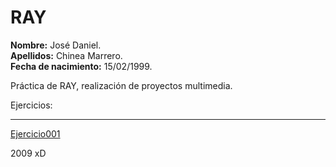 # RAY

**Nombre:** José Daniel.  
**Apellidos:** Chinea Marrero.  
**Fecha de nacimiento:** 15/02/1999.  

Práctica de RAY, realización de proyectos multimedia.

Ejercicios:
***********

[Ejercicio001](Ejercicio001.md)

2009 xD